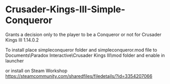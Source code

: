# Crusader-Kings-III-Simple-Conqueror

Grants a decision only to the player to be a Conqueror or not for Crusader Kings III 1.14.0.2

To install place simpleconqueror folder and simpleconqueror.mod file to Documents\Paradox Interactive\Crusader Kings III\mod folder and enable in launcher

or install on Steam Workshop https://steamcommunity.com/sharedfiles/filedetails/?id=3354207066
